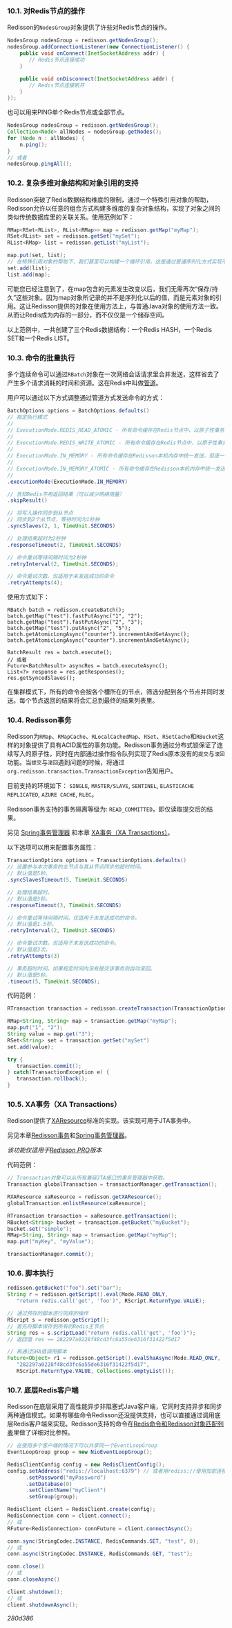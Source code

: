 ### 10.1. 对Redis节点的操作
Redisson的`NodesGroup`对象提供了许些对Redis节点的操作。
```java
NodesGroup nodesGroup = redisson.getNodesGroup();
nodesGroup.addConnectionListener(new ConnectionListener() {
    public void onConnect(InetSocketAddress addr) {
       // Redis节点连接成功
    }

    public void onDisconnect(InetSocketAddress addr) {
       // Redis节点连接断开
    }
});
```
也可以用来PING单个Redis节点或全部节点。
```java
NodesGroup nodesGroup = redisson.getNodesGroup();
Collection<Node> allNodes = nodesGroup.getNodes();
for (Node n : allNodes) {
    n.ping();
}
// 或者
nodesGroup.pingAll();
```
### 10.2. 复杂多维对象结构和对象引用的支持
Redisson突破了Redis数据结构维度的限制，通过一个特殊引用对象的帮助，Redisson允许以任意的组合方式构建多维度的复杂对象结构，实现了对象之间的类似传统数据库里的关联关系。使用范例如下：
```java
RMap<RSet<RList>, RList<RMap>> map = redisson.getMap("myMap");
RSet<RList> set = redisson.getSet("mySet");
RList<RMap> list = redisson.getList("myList");

map.put(set, list);
// 在特殊引用对象的帮助下，我们甚至可以构建一个循环引用，这是通过普通序列化方式实现不了的。
set.add(list);
list.add(map);
```
可能您已经注意到了，在map包含的元素发生改变以后，我们无需再次“保存/持久”这些对象。因为map对象所记录的并不是序列化以后的值，而是元素对象的引用。这让Redisson提供的对象在使用方法上，与普通Java对象的使用方法一致。从而让Redis成为内存的一部分，而不仅仅是一个储存空间。

以上范例中，一共创建了三个Redis数据结构：一个Redis HASH，一个Redis SET和一个Redis LIST。
### 10.3. 命令的批量执行
多个连续命令可以通过`RBatch`对象在一次网络会话请求里合并发送，这样省去了产生多个请求消耗的时间和资源。这在Redis中叫做[管道](http://redis.cn/topics/pipelining.html#redis-pipelining)。

用户可以通过以下方式调整通过管道方式发送命令的方式：

```java
BatchOptions options = BatchOptions.defaults()
// 指定执行模式
//
// ExecutionMode.REDIS_READ_ATOMIC - 所有命令缓存在Redis节点中，以原子性事务的方式执行。
//
// ExecutionMode.REDIS_WRITE_ATOMIC - 所有命令缓存在Redis节点中，以原子性事务的方式执行。
//
// ExecutionMode.IN_MEMORY - 所有命令缓存在Redisson本机内存中统一发送，但逐一执行（非事务）。默认模式。
//
// ExecutionMode.IN_MEMORY_ATOMIC - 所有命令缓存在Redisson本机内存中统一发送，并以原子性事务的方式执行。
//
.executionMode(ExecutionMode.IN_MEMORY)

// 告知Redis不用返回结果（可以减少网络用量）
.skipResult()

// 将写入操作同步到从节点
// 同步到2个从节点，等待时间为1秒钟
.syncSlaves(2, 1, TimeUnit.SECONDS)

// 处理结果超时为2秒钟
.responseTimeout(2, TimeUnit.SECONDS)

// 命令重试等待间隔时间为2秒钟
.retryInterval(2, TimeUnit.SECONDS);

// 命令重试次数。仅适用于未发送成功的命令
.retryAttempts(4);
```
使用方式如下：
```
RBatch batch = redisson.createBatch();
batch.getMap("test").fastPutAsync("1", "2");
batch.getMap("test").fastPutAsync("2", "3");
batch.getMap("test").putAsync("2", "5");
batch.getAtomicLongAsync("counter").incrementAndGetAsync();
batch.getAtomicLongAsync("counter").incrementAndGetAsync();

BatchResult res = batch.execute();
// 或者
Future<BatchResult> asyncRes = batch.executeAsync();
List<?> response = res.getResponses();
res.getSyncedSlaves();
```
在集群模式下，所有的命令会按各个槽所在的节点，筛选分配到各个节点并同时发送。每个节点返回的结果将会汇总到最终的结果列表里。

### 10.4. Redisson事务
Redisson为`RMap`、`RMapCache`、`RLocalCachedMap`、`RSet`、`RSetCache`和`RBucket`这样的对象提供了具有ACID属性的事务功能。Redisson事务通过分布式锁保证了连续写入的原子性，同时在内部通过操作指令队列实现了Redis原本没有的`提交`与`滚回`功能。当`提交`与`滚回`遇到问题的时候，将通过`org.redisson.transaction.TransactionException`告知用户。

目前支持的环境如下： `SINGLE`, `MASTER/SLAVE`, `SENTINEL`, `ELASTICACHE REPLICATED`, `AZURE CACHE`, `RLEC`。

Redisson事务支持的事务隔离等级为: `READ_COMMITTED`，即仅读取提交后的结果。

另见 [Spring事务管理器](./14.-第三方框架整合#147-spring事务管理器spring-transaction-manager) 和本章 [XA事务（XA Transactions）](#105-xa事务xa-transactions)。  

以下选项可以用来配置事务属性：
```java
TransactionOptions options = TransactionOptions.defaults()
// 设置参与本次事务的主节点与其从节点同步的超时时间。
// 默认值是5秒。
.syncSlavesTimeout(5, TimeUnit.SECONDS)

// 处理结果超时。
// 默认值是3秒。
.responseTimeout(3, TimeUnit.SECONDS)

// 命令重试等待间隔时间。仅适用于未发送成功的命令。
// 默认值是1.5秒。
.retryInterval(2, TimeUnit.SECONDS)

// 命令重试次数。仅适用于未发送成功的命令。
// 默认值是3次。
.retryAttempts(3)

// 事务超时时间。如果规定时间内没有提交该事务则自动滚回。
// 默认值是5秒。
.timeout(5, TimeUnit.SECONDS);
```

代码范例：
```java
RTransaction transaction = redisson.createTransaction(TransactionOptions.defaults());

RMap<String, String> map = transaction.getMap("myMap");
map.put("1", "2");
String value = map.get("3");
RSet<String> set = transaction.getSet("mySet")
set.add(value);

try {
   transaction.commit();
} catch(TransactionException e) {
   transaction.rollback();
}
```

### 10.5. XA事务（XA Transactions）

Redisson提供了[XAResource](https://docs.oracle.com/javaee/7/api/javax/transaction/xa/XAResource.html)标准的实现。该实现可用于JTA事务中。

另见本章[Redisson事务](#104-redisson事务)和[Spring事务管理器](./14.-第三方框架整合#147-spring事务管理器spring-transaction-manager)。

_该功能仅适用于[Redisson PRO](https://redisson.pro)版本_

代码范例：
```java
// Transaction对象可以从所有兼容JTA接口的事务管理器中获取。
Transaction globalTransaction = transactionManager.getTransaction();

RXAResource xaResource = redisson.getXAResource();
globalTransaction.enlistResource(xaResource);

RTransaction transaction = xaResource.getTransaction();
RBucket<String> bucket = transaction.getBucket("myBucket");
bucket.set("simple");
RMap<String, String> map = transaction.getMap("myMap");
map.put("myKey", "myValue");

transactionManager.commit();
```

### 10.6. 脚本执行
```java
redisson.getBucket("foo").set("bar");
String r = redisson.getScript().eval(Mode.READ_ONLY,
   "return redis.call('get', 'foo')", RScript.ReturnType.VALUE);

// 通过预存的脚本进行同样的操作
RScript s = redisson.getScript();
// 首先将脚本保存到所有的Redis主节点
String res = s.scriptLoad("return redis.call('get', 'foo')");
// 返回值 res == 282297a0228f48cd3fc6a55de6316f31422f5d17

// 再通过SHA值调用脚本
Future<Object> r1 = redisson.getScript().evalShaAsync(Mode.READ_ONLY,
   "282297a0228f48cd3fc6a55de6316f31422f5d17",
   RScript.ReturnType.VALUE, Collections.emptyList());
```
### 10.7. 底层Redis客户端
Redisson在底层采用了高性能异步非阻塞式Java客户端，它同时支持异步和同步两种通信模式。如果有哪些命令Redisson还没提供支持，也可以直接通过调用底层Redis客户端来实现。Redisson支持的命令在[Redis命令和Redisson对象匹配列表](https://github.com/redisson/redisson/wiki/11.-Redis命令和Redisson对象匹配列表)里做了详细对比参照。
```java
// 在使用多个客户端的情况下可以共享同一个EventLoopGroup
EventLoopGroup group = new NioEventLoopGroup();

RedisClientConfig config = new RedisClientConfig();
config.setAddress("redis://localhost:6379") // 或者用rediss://使用加密连接
      .setPassword("myPassword")
      .setDatabase(0)
      .setClientName("myClient")
      .setGroup(group);

RedisClient client = RedisClient.create(config);
RedisConnection conn = client.connect();
// 或
RFuture<RedisConnection> connFuture = client.connectAsync();

conn.sync(StringCodec.INSTANCE, RedisCommands.SET, "test", 0);
// 或
conn.async(StringCodec.INSTANCE, RedisCommands.GET, "test");

conn.close()
// 或
conn.closeAsync()

client.shutdown();
// 或
client.shutdownAsync();
```


_280d386_
